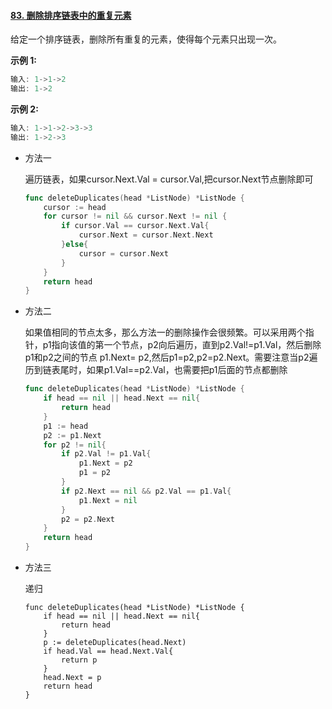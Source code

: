 #### [83. 删除排序链表中的重复元素](https://leetcode-cn.com/problems/remove-duplicates-from-sorted-list/)

给定一个排序链表，删除所有重复的元素，使得每个元素只出现一次。

**示例 1:**

```js
输入: 1->1->2
输出: 1->2
```

**示例 2:**

```js
输入: 1->1->2->3->3
输出: 1->2->3
```

- 方法一

  遍历链表，如果cursor.Next.Val = cursor.Val,把cursor.Next节点删除即可

  ```go
  func deleteDuplicates(head *ListNode) *ListNode {
      cursor := head
      for cursor != nil && cursor.Next != nil {
          if cursor.Val == cursor.Next.Val{
              cursor.Next = cursor.Next.Next
          }else{
              cursor = cursor.Next
          }
      }
      return head
  }
  ```

- 方法二

  如果值相同的节点太多，那么方法一的删除操作会很频繁。可以采用两个指针，p1指向该值的第一个节点，p2向后遍历，直到p2.Val!=p1.Val，然后删除p1和p2之间的节点 p1.Next= p2,然后p1=p2,p2=p2.Next。需要注意当p2遍历到链表尾时，如果p1.Val==p2.Val，也需要把p1后面的节点都删除

  ```go
  func deleteDuplicates(head *ListNode) *ListNode {
      if head == nil || head.Next == nil{
          return head
      }
      p1 := head
      p2 := p1.Next
      for p2 != nil{
          if p2.Val != p1.Val{
              p1.Next = p2
              p1 = p2 
          }
          if p2.Next == nil && p2.Val == p1.Val{
              p1.Next = nil
          }
          p2 = p2.Next
      }
      return head
  }
  ```

- 方法三

  递归 

  ```
  func deleteDuplicates(head *ListNode) *ListNode {
      if head == nil || head.Next == nil{
          return head
      }
      p := deleteDuplicates(head.Next)
      if head.Val == head.Next.Val{
          return p
      }
      head.Next = p
      return head
  }
  ```

  